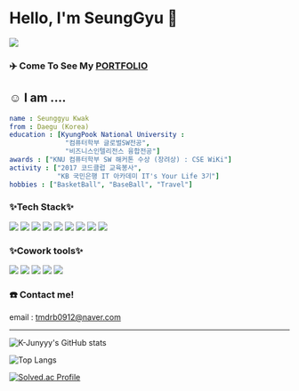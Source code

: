 
# Hello, I'm SeungGyu 👏
<img src="https://2.gall-gif.com/hygall/files/attach/images/82/557/552/189/1786b119778bb1ca718047c3a20e7285.gif" />

### ✈️ Come To See My <a href="">PORTFOLIO</a>

## ☺️ I am ....
```yaml
name : Seunggyu Kwak
from : Daegu (Korea)
education : [KyungPook National University :
              "컴퓨터학부 글로벌SW전공",
              "비즈니스인텔리전스 융합전공"]
awards : ["KNU 컴퓨터학부 SW 해커톤 수상 (장려상) : CSE WiKi"]
activity : ["2017 코드클럽 교육봉사",
            "KB 국민은행 IT 아카데미 IT's Your Life 3기"]
hobbies : ["BasketBall", "BaseBall", "Travel"]
```
### ✨Tech Stack✨
<img src="https://img.shields.io/badge/python-3776AB?style=for-the-badge&logo=python&logoColor=white"> <img src="https://img.shields.io/badge/javascript-F7DF1E?style=for-the-badge&logo=javascript&logoColor=black"> <img src="https://img.shields.io/badge/css3-1572B6?style=for-the-badge&logo=css3&logoColor=white"> <img src="https://img.shields.io/badge/scss-CC6699?style=for-the-badge&logo=sass&logoColor=white"> <img src="https://img.shields.io/badge/html5-E34F26?style=for-the-badge&logo=html5&logoColor=white"> <img src="https://img.shields.io/badge/react-61DAFB?style=for-the-badge&logo=react&logoColor=black"> <img src="https://img.shields.io/badge/typescript-3178C6?style=for-the-badge&logo=typescript&logoColor=white"> <img src="https://img.shields.io/badge/java-F7DF1E?style=for-the-badge&logo=java&logoColor=white"> <img src="https://img.shields.io/badge/Oracle-F80000?style=for-the-badge&logo=Oracle&logoColor=white">

### ✨Cowork tools✨
<img src="https://img.shields.io/badge/git-F05032?style=for-the-badge&logo=git&logoColor=white"> <img src="https://img.shields.io/badge/GitHub-181717?style=for-the-badge&logo=GitHub&logoColor=white"> <img src="https://img.shields.io/badge/GitKraken-179287?style=for-the-badge&logo=GitKraken&logoColor=white"> <img src="https://img.shields.io/badge/Notion-000000?style=for-the-badge&logo=Notion&logoColor=white"> <img src="https://img.shields.io/badge/Figma-F24E1E?style=for-the-badge&logo=Figma&logoColor=white"> 

### ☎️ Contact me!
email : tmdrb0912@naver.com

* * *
![K-Junyyy's GitHub stats](https://github-readme-stats.vercel.app/api?username=seunggyu-kwak&show_icons=true&theme=gruvbox)

![Top Langs](https://github-readme-stats.vercel.app/api/top-langs/?username=seunggyu-kwak&layout=compact&theme=gruvbox)

[![Solved.ac Profile](http://mazassumnida.wtf/api/v2/generate_badge?boj=kwaktisu)](https://solved.ac/kwaktisu)
